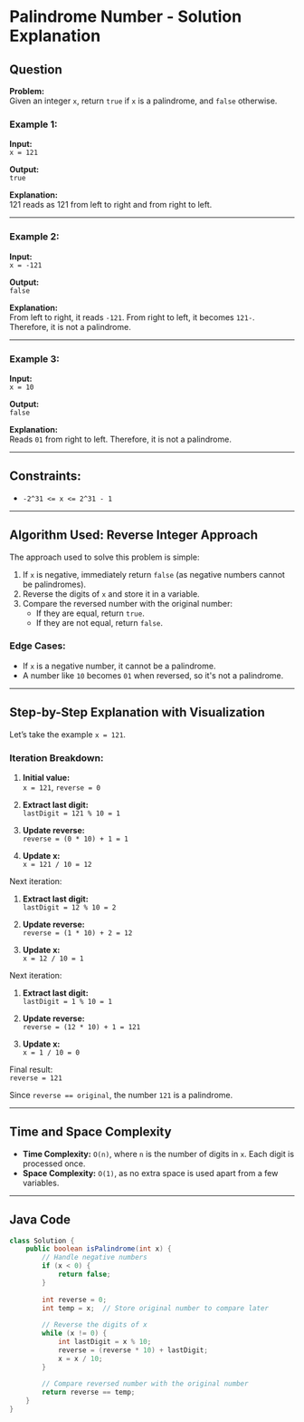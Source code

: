 # Palindrome Number - Solution Explanation

## Question

**Problem:**  
Given an integer `x`, return `true` if `x` is a palindrome, and `false` otherwise.

### Example 1:
**Input:**  
`x = 121`

**Output:**  
`true`

**Explanation:**  
121 reads as 121 from left to right and from right to left.

---

### Example 2:
**Input:**  
`x = -121`

**Output:**  
`false`

**Explanation:**  
From left to right, it reads `-121`. From right to left, it becomes `121-`. Therefore, it is not a palindrome.

---

### Example 3:
**Input:**  
`x = 10`

**Output:**  
`false`

**Explanation:**  
Reads `01` from right to left. Therefore, it is not a palindrome.

---

## Constraints:

- `-2^31 <= x <= 2^31 - 1`

---

## Algorithm Used: Reverse Integer Approach

The approach used to solve this problem is simple:

1. If `x` is negative, immediately return `false` (as negative numbers cannot be palindromes).
2. Reverse the digits of `x` and store it in a variable.
3. Compare the reversed number with the original number:
    - If they are equal, return `true`.
    - If they are not equal, return `false`.

### Edge Cases:
- If `x` is a negative number, it cannot be a palindrome.
- A number like `10` becomes `01` when reversed, so it's not a palindrome.

---

## Step-by-Step Explanation with Visualization

Let’s take the example `x = 121`.

### Iteration Breakdown:

1. **Initial value:**  
   `x = 121`, `reverse = 0`

2. **Extract last digit:**  
   `lastDigit = 121 % 10 = 1`

3. **Update reverse:**  
   `reverse = (0 * 10) + 1 = 1`

4. **Update x:**  
   `x = 121 / 10 = 12`

Next iteration:

1. **Extract last digit:**  
   `lastDigit = 12 % 10 = 2`

2. **Update reverse:**  
   `reverse = (1 * 10) + 2 = 12`

3. **Update x:**  
   `x = 12 / 10 = 1`

Next iteration:

1. **Extract last digit:**  
   `lastDigit = 1 % 10 = 1`

2. **Update reverse:**  
   `reverse = (12 * 10) + 1 = 121`

3. **Update x:**  
   `x = 1 / 10 = 0`

Final result:  
`reverse = 121`

Since `reverse == original`, the number `121` is a palindrome.

---

## Time and Space Complexity

- **Time Complexity:** `O(n)`, where `n` is the number of digits in `x`. Each digit is processed once.
- **Space Complexity:** `O(1)`, as no extra space is used apart from a few variables.

---

## Java Code

```java
class Solution {
    public boolean isPalindrome(int x) {
        // Handle negative numbers
        if (x < 0) {
            return false;
        }
        
        int reverse = 0;
        int temp = x;  // Store original number to compare later
        
        // Reverse the digits of x
        while (x != 0) {
            int lastDigit = x % 10;
            reverse = (reverse * 10) + lastDigit;
            x = x / 10;
        }
        
        // Compare reversed number with the original number
        return reverse == temp;
    }
}
